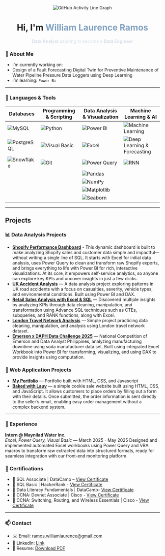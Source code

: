 <div align="center">

<img src="https://github-readme-activity-graph.vercel.app/graph?username=yam-ghub&theme=github-dark&area=true&hide_border=true&custom_title=Contribution+Graph&line=90ee90&point=ffa07a&color=9feaf9" alt="GitHub Activity Line Graph" />

</div>

<h1 align="center"> Hi, I'm <span style="color:#81A1C1;">William Laurence Ramos</span></h1>

<p align="center" style="color:#D8DEE9;">
  <strong>Data Analyst</strong> aspiring to become a <strong>Data Engineer</strong>
</p>


### 🧠 About Me

-  I’m currently working on:
  - Design of a Fault Forecasting Digital Twin for Preventive Maintenance of Water Pipeline Pressure Data Loggers using Deep Learning
-  I’m learning: `Power Bi`

---

### 🔧 Languages & Tools
| Databases | Programming & Scripting | Data Analysis & Visualization | Machine Learning & AI |
|-----------|--------------------------|-------------------------------|------------------------|
| ![MySQL](https://img.shields.io/badge/MySQL-4479A1?style=for-the-badge&logo=mysql&logoColor=white) | ![Python](https://img.shields.io/badge/Python-3776AB?style=for-the-badge&logo=python&logoColor=white) | ![Power BI](https://img.shields.io/badge/Power_BI-F2C811?style=for-the-badge&logo=power-bi&logoColor=black) | ![Machine Learning](https://img.shields.io/badge/Machine_Learning-4B6BFB?style=for-the-badge&logo=tensorflow&logoColor=white) |
| ![PostgreSQL](https://img.shields.io/badge/PostgreSQL-316192?style=for-the-badge&logo=postgresql&logoColor=white) | ![Visual Basic](https://img.shields.io/badge/Visual_Basic-5C2D91?style=for-the-badge&logo=visual-basic&logoColor=white) | ![Excel](https://img.shields.io/badge/Microsoft_Excel-217346?style=for-the-badge&logo=microsoft-excel&logoColor=white) | ![Deep Learning & Forecasting](https://img.shields.io/badge/Deep_Learning-FF6F61?style=for-the-badge&logo=neuralink&logoColor=white) |
| ![Snowflake](https://img.shields.io/badge/Snowflake-56B9E5?style=for-the-badge&logo=snowflake&logoColor=white) | ![Git](https://img.shields.io/badge/Git-F05032?style=for-the-badge&logo=git&logoColor=white) | ![Power Query](https://img.shields.io/badge/Power_Query-F2C811?style=for-the-badge&logo=microsoft-power-bi&logoColor=black) | ![RNN](https://img.shields.io/badge/RNN-4B6BFB?style=for-the-badge&logo=tensorflow&logoColor=white) |
|  |  | ![Pandas](https://img.shields.io/badge/Pandas-150458?style=for-the-badge&logo=pandas&logoColor=white) | |
|  |  | ![NumPy](https://img.shields.io/badge/NumPy-013243?style=for-the-badge&logo=python&logoColor=white) | |
|  |  | ![Matplotlib](https://img.shields.io/badge/Matplotlib-F7761E?style=for-the-badge&logo=matplotlib&logoColor=white) | |
|  |  | ![Seaborn](https://img.shields.io/badge/Seaborn-0A3661?style=for-the-badge&logo=seaborn&logoColor=white) | |


---
## Projects

### 📊 Data Analysis Projects
- [**Shopify Performance Dashboard**](https://github.com/Yam-ghub/Shopify-Performance-Dashboard) - This dynamic dashboard is built to make analyzing Shopify sales and customer data simple and impactful—without writing a single line of SQL. It starts with Excel for initial data analysis, uses Power Query to clean and transform raw Shopify exports, and brings everything to life with Power BI for rich, interactive visualizations. At its core, it empowers self-service analytics, so anyone can explore key KPIs and uncover insights in just a few clicks.
-  [**UK Accident Analysis**](https://github.com/Yam-ghub/UK-Road-Accident-Analysis) — A data analysis project exploring patterns in UK road accidents with a focus on casualties, severity, vehicle types, and environmental conditions. Built using Power BI and DAX.
-  [**Retail Sales Analysis with Excel & SQL**](https://github.com/Yam-ghub/SalesAnalysisSQL.git) — Discovered multiple insights by analyzing KPIs through data cleaning, manipulation, and transformation using Advance SQL techniques such as CTEs, subqueries, and RANK functions, along with Excel.
- [**London Travel Network Analysis**](https://github.com/Yam-ghub/LondonTravelNetwork.git) — Simple project practicing data cleaning, manipulation, and analysis using London travel network dataset.
- [**Emerson x DAPH Data Challenge 2025**](https://github.com/Yam-ghub/Manufacturing_Downtime) — National Competition of Emerson and Data Analyst Philippines, analyzing manufacturing downtime using soda manufacturer data set. Built using integrated Excel Workbook into Power BI for transforming, visualizing, and using DAX to provide insights using computation.

### 🚀 Web Application Projects
-  [**My Portfolio**](https://github.com/Yam-ghub/Yam-ghub.github.io.git) — Portfolio built with HTML, CSS, and Javascript
-  [**Baked with Lauv**](https://github.com/Yam-ghub/BakedwLauvwBE) — a simple cookie sale website built using HTML, CSS, and JavaScript. It allows customers to place orders by filling out a form with their details. Once submitted, the order information is sent directly to the seller’s email, enabling easy order management without a complex backend system.
---

### 🧳 Experience

**Intern @ Maynilad Water Inc.**  
*Excel, Power Query, Visual Basic* — March 2025 - May 2025
Designed and implemented automated Excel workbooks using Power Query and VBA macros to transform raw extracted data into structured formats, ready for seamless integration with our front-end monitoring platform.


### 📜 Certifications

-  🐘 SQL Associate | DataCamp – [View Certificate](https://www.datacamp.com/certificate/SQA0012764305438)
-  🐘 SQL Basic | HackerRank - [View Certificate](https://www.hackerrank.com/certificates/e54a3794a38b)
-  🐘 Data Literacy Fundamentals | DataCamp- [View Certificate](https://www.datacamp.com/skill-verification/DL0031679384641)
-  🥇 CCNA: Devnet Associate | Cisco - [View Certificate](https://www.credly.com/badges/e4053a47-ee28-4a49-8b39-5f21db4bc78d/)
-  🥇 CCNA: Switching, Routing, and Wireless Essentials | Cisco - [View Certificate](https://www.credly.com/badges/685df46c-11a9-49f4-85d1-fe4a321087a8/)
---

### 📫 Contact

- ✉️ Email: ramos.williamlaurence@gmail.com 
- 💼 LinkedIn: [Link](https://www.linkedin.com/in/yamramos/)
- 📄 Resume: [Download PDF](https://drive.google.com/file/d/1j1d05B0B-pR4-hYUExb9yLLRaNoJCE4O/view?usp=sharing)

